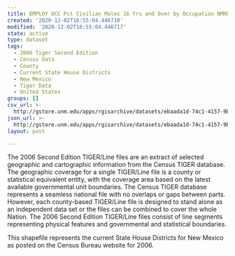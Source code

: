 ```yaml
---
title: EMPLOY OCC Pct Civilian Males 16 Yrs and Over by Occupation NMHD 2000
created: '2020-12-02T16:55:04.446710'
modified: '2020-12-02T16:55:04.446717'
state: active
type: dataset
tags:
  - 2006 Tiger Second Edition
  - Census Data
  - County
  - Current State House Districts
  - New Mexico
  - Tiger Data
  - United States
groups: []
csv_url: >-
  http://gstore.unm.edu/apps/rgisarchive/datasets/ebaada1d-74c1-4157-9b00-7d133f29ec27/nmh311data594682331_sth_view.derived.csv
json_url: >-
  http://gstore.unm.edu/apps/rgisarchive/datasets/ebaada1d-74c1-4157-9b00-7d133f29ec27/nmh311data594682331_sth_view.derived.json
layout: post

---
```

The 2006 Second Edition TIGER/Line files are an extract of selected geographic and cartographic information from the Census TIGER database.  The geographic coverage for a single TIGER/Line file is a county or statistical equivalent entity, with the coverage area based on the latest available governmental unit boundaries. The Census TIGER database represents a seamless national file with no overlaps or gaps between parts.  However, each county-based TIGER/Line file is designed to stand alone as an independent data set or the files can be combined to cover the whole Nation.  The 2006 Second Edition  TIGER/Line files consist of line segments representing physical features and governmental and statistical boundaries.  

This shapefile represents the current State House Districts for New Mexico as posted on the Census Bureau website for 2006.
